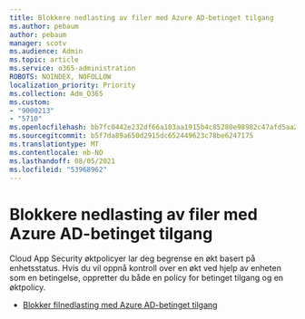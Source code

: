 ```yaml
---
title: Blokkere nedlasting av filer med Azure AD-betinget tilgang
ms.author: pebaum
author: pebaum
manager: scotv
ms.audience: Admin
ms.topic: article
ms.service: o365-administration
ROBOTS: NOINDEX, NOFOLLOW
localization_priority: Priority
ms.collection: Adm_O365
ms.custom:
- "9000213"
- "5710"
ms.openlocfilehash: bb7fc0442e232df66a103aa1915b4c85280e98982c47afd5aa2cfbb50136fb0f
ms.sourcegitcommit: b5f7da89a650d2915dc652449623c78be6247175
ms.translationtype: MT
ms.contentlocale: nb-NO
ms.lasthandoff: 08/05/2021
ms.locfileid: "53968962"
---
```

# <a name="block-file-download-with-azure-ad-conditional-access"></a>Blokkere nedlasting av filer med Azure AD-betinget tilgang

Cloud App Security øktpolicyer lar deg begrense en økt basert på enhetsstatus. Hvis du vil oppnå kontroll over en økt ved hjelp av enheten som en betingelse, oppretter du både en policy for betinget tilgang og en øktpolicy.

- [Blokker filnedlasting med Azure AD-betinget tilgang](https://docs.microsoft.com/cloud-app-security/use-case-proxy-block-session-aad#create-a-block-download-policy-for-unmanaged-devices)
